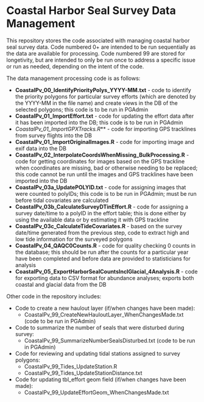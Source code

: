 # Coastal Harbor Seal Survey Data Management

This repository stores the code associated with managing coastal harbor seal survey data. Code numbered 0+ are intended to be run sequentially as the data are available for processing. Code numbered 99 are stored for longetivity, but are intended to only be run once to address a specific issue or run as needed, depending on the intent of the code.

The data management processing code is as follows:
* **CoastalPv_00_IdentifyPriorityPolys_YYYY-MM.txt** - code to identify the priority polygons for particular survey efforts (which are denoted by the YYYY-MM in the file name) and create views in the DB of the selected polygons; this code is to be run in PGAdmin
* **CoastalPv_01_ImportEffort.txt** - code for updating the effort data after it has been imported into the DB; this code is to be run in PGAdmin
* *CoastalPv_01_ImportGPXTracks.R*** - code for importing GPS tracklines from survey flights into the DB
* **CoastalPv_01_ImportOriginalImages.R** - code for importing image and exif data into the DB
* **CoastalPv_02_InterpolateCoordsWhenMissing_BulkProcessing.R** - code for getting coordinates for images based on the GPS trackline when coordinates are missing, bad or otherwise needing to be replaced; this code cannot be run until the images and GPS tracklines have been imported into the DB
* **CoastalPv_03a_UpdatePOLYID.txt** - code for assigning images that were counted to polyIDs; this code is to be run in PGAdmin; must be run before tidal covariates are calculated
* **CoastalPv_03b_CalculateSurveyDTinEffort.R** - code for assigning a survey date/time to a polyID in the effort table; this is done either by using the available data or by estimating it with GPS trackline
* **CoastalPv_03c_CalculateTideCovariates.R** - based on the survey date/time generated from the previous step, code to extract high and low tide information for the surveyed polygons
* **CoastalPv_04_QAQC0Counts.R** - code for quality checking 0 counts in the database; this should be run after the counts for a particular year have been completed and before data are provided to statisticians for analysis
* **CoastalPv_05_ExportHarborSealCountsInclGlacial_4Analysis.R** - code for exporting data to CSV format for abundance analyses; exports both coastal and glacial data from the DB

Other code in the repository includes:
* Code to create a new haulout layer (if/when changes have been made):
	* CoastalPv_99_CreateNewHauloutLayer_WhenChangesMade.txt (code to be run in PGAdmin)
* Code to summarize the number of seals that were disturbed during survey:
	* CoastalPv_99_SummarizeNumberSealsDisturbed.txt (code to be run in PGAdmin)
* Code for reviewing and updating tidal stations assigned to survey polygons:
	* CoastalPv_99_Tides_UpdateStation.R
	* CoastalPv_99_Tides_UpdateStationDistance.txt
* Code for updating tbl_effort geom field (if/when changes have been made):
	* CoastalPv_99_UpdateEffortGeom_WhenChangesMade.txt